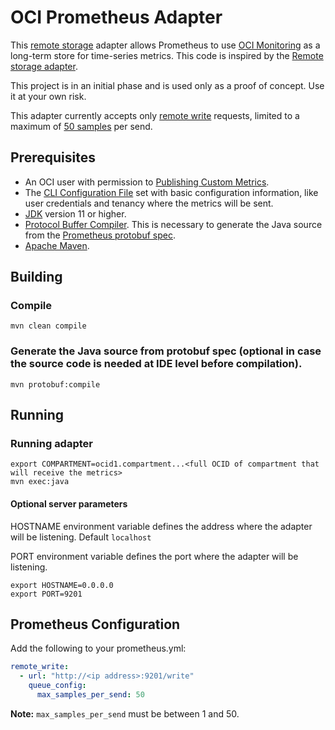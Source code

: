 # OCI Prometheus Adapter

This [remote storage](https://prometheus.io/docs/operating/integrations/#remote-endpoints-and-storage) adapter allows
Prometheus to use [OCI Monitoring](https://docs.oracle.com/en-us/iaas/Content/Monitoring/home.htm) as a long-term store
for time-series metrics. This code is inspired by the [Remote storage adapter](https://github.com/prometheus/prometheus/tree/main/documentation/examples/remote_storage/remote_storage_adapter).

This project is in an initial phase and is used only as a proof of concept. Use it at your own risk.

This adapter currently accepts only [remote write](https://prometheus.io/docs/prometheus/latest/configuration/configuration/#remote_write)
requests, limited to a maximum of [50 samples](https://docs.oracle.com/en-us/iaas/api/#/en/monitoring/20180401/MetricData/PostMetricData) per send.

## Prerequisites

* An OCI user with permission to [Publishing Custom Metrics](https://docs.oracle.com/en-us/iaas/Content/Monitoring/Tasks/publishingcustommetrics.htm).
* The [CLI Configuration File](https://docs.oracle.com/en-us/iaas/Content/API/Concepts/sdkconfig.htm) set with basic
configuration information, like user credentials and tenancy where the metrics will be sent.
* [JDK](https://jdk.java.net/) version 11 or higher.
* [Protocol Buffer Compiler](https://grpc.io/docs/protoc-installation/). This is necessary to generate the Java source
from the [Prometheus protobuf spec](https://github.com/prometheus/prometheus/tree/main/prompb).
* [Apache Maven](https://maven.apache.org/).

## Building

### Compile

```shell
mvn clean compile
```

### Generate the Java source from protobuf spec (optional in case the source code is needed at IDE level before compilation).

```shell
mvn protobuf:compile
```

## Running

### Running adapter

```shell
export COMPARTMENT=ocid1.compartment...<full OCID of compartment that will receive the metrics>
mvn exec:java
```

#### Optional server parameters

HOSTNAME environment variable defines the address where the adapter will be listening. Default `localhost`

PORT environment variable defines the port where the adapter will be listening.

```shell
export HOSTNAME=0.0.0.0
export PORT=9201
```

## Prometheus Configuration

Add the following to your prometheus.yml:

```yaml
remote_write:
  - url: "http://<ip address>:9201/write"
    queue_config:
      max_samples_per_send: 50
 ```
**Note:** `max_samples_per_send` must be between 1 and 50.
